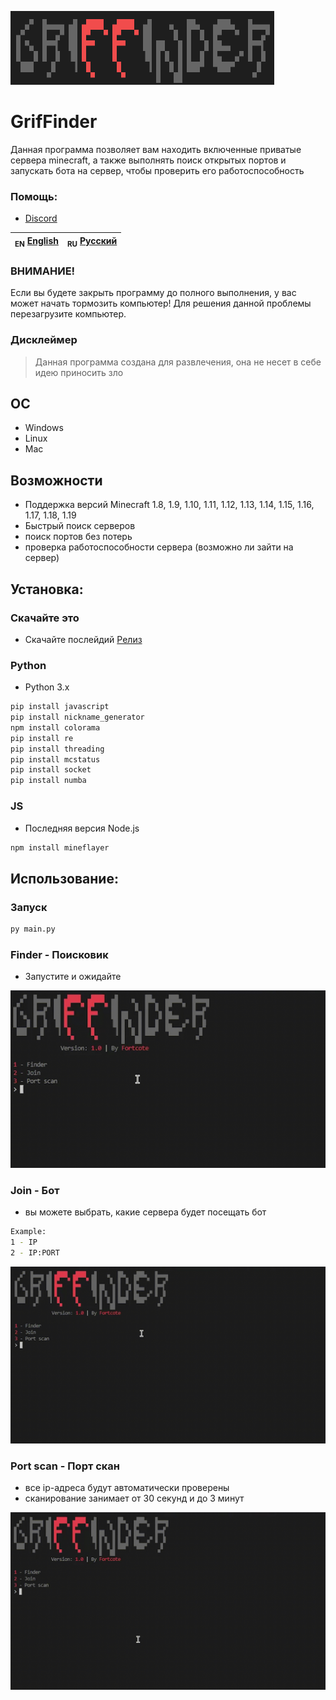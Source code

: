 ![GrifFinder](/IMG/GF.png)
# GrifFinder
Данная программа позволяет вам находить включенные приватые сервера minecraft, а также выполнять поиск открытых портов и запускать бота на сервер, чтобы проверить его работоспособность

### Помощь:
- [Discord](https://discord.gg/bjgpVAxgyE)

| <sub>EN</sub> [English](README.md) | <sub>RU</sub> [Русский](README_RU.md) |
|-------------------------|----------------------------|

### ВНИМАНИЕ!
Если вы будете закрыть программу до полного выполнения, у вас может начать тормозить компьютер! Для решения данной проблемы перезагрузите компьютер.

### Дисклеймер

> Данная программа создана для развлечения, она не несет в себе идею приносить зло

## ОС

 * Windows
 * Linux
 * Mac

## Возможности

 * Поддержка версий Minecraft 1.8, 1.9, 1.10, 1.11, 1.12, 1.13, 1.14, 1.15, 1.16, 1.17, 1.18, 1.19
* Быстрый поиск серверов
* поиск портов без потерь
* проверка работоспособности сервера (возможно ли зайти на сервер)

## Установка:

### Скачайте это
* Скачайте послейдий [Релиз](https://github.com/YTFort/GrifFinder/releases/tag/Release)

### Python

 * Python 3.x

```bash
pip install javascript
pip install nickname_generator
npm install colorama
pip install re
pip install threading
pip install mcstatus
pip install socket
pip install numba
```

### JS

 * Последняя версия Node.js

```bash
npm install mineflayer
```

## Использование:

### Запуск
```bash
py main.py
```

### Finder - Поисковик
* Запустите и ожидайте

![1](/IMG/1.gif)

### Join - Бот
* вы можете выбрать, какие сервера будет посещать бот
```bash
Example:
1 - IP
2 - IP:PORT
```

![2](/IMG/2.gif)

### Port scan - Порт скан
* все ip-адреса будут автоматически проверены
* сканирование занимает от 30 секунд и до 3 минут

![3](/IMG/3.gif)
